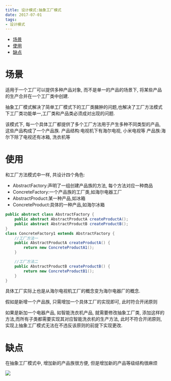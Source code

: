 ```yaml
---
title: 设计模式:抽象工厂模式
date: 2017-07-01
tags:
- 设计模式
---
```

<!-- TOC -->

- [场景](#场景)
- [使用](#使用)
- [缺点](#缺点)

<!-- /TOC -->
# 场景

适用于一个工厂可以提供多种产品对象, 而不是单一的产品的场景下, 将某些产品的生产合并在一个工厂类中创建.

抽象工厂模式解决了简单工厂模式下的工厂类臃肿的问题,也解决了工厂方法模式下工厂类功能单一,工厂类和产品类必须成对出现的问题.

该模式下, 每一个具体工厂都提供了多个工厂方法用于产生多种不同类型的产品, 这些产品构成了一个产品族.
产品结构:电视机下有海尔电视, 小米电视等
产品族:海尔下除了电视还有冰箱, 洗衣机等

# 使用

和工厂方法模式中一样, 共设计四个角色:

* AbstractFactory:声明了一组创建产品族的方法, 每个方法对应一种商品
* ConcreteFactory:一个产品族的工厂类,如海尔电器工厂
* AbstractProduct:某一种产品,如冰箱
* ConcreteProduct:具体的一种产品,如海尔冰箱

```java
public abstract class AbstractFactory {
    public abstract AbstractProductA createProductA();
    public abstract AbstractProductB createProductB();
}
class ConcreteFactory1 extends AbstractFactory {
    //工厂方法一
    public AbstractProductA createProductA() {
        return new ConcreteProductA1();
    }

    //工厂方法二
    public AbstractProductB createProductB() {
        return new ConcreteProductB1();
    }
}
```

具体工厂实际上也是从海尔电视机工厂的概念变为海尔电器厂的概念.

假如是新增一个产品族, 只需增加一个具体工厂的实现即可, 此时符合开闭原则

如果是新加一个电器产品, 如智能洗衣机产品, 就需要修改抽象工厂类, 添加这样的方法,而所有子类都需要实现其对应智能洗衣机的生产方法,
此时不符合开闭原则, 实现上抽象工厂模式无法在不违反该原则的前提下实现更改.

# 缺点

在抽象工厂模式中, 增加新的产品族很方便, 但是增加新的产品等级结构很麻烦

[![](https://static.segmentfault.com/v-5b1df2a7/global/img/creativecommons-cc.svg)](https://creativecommons.org/licenses/by-nc-nd/4.0/)